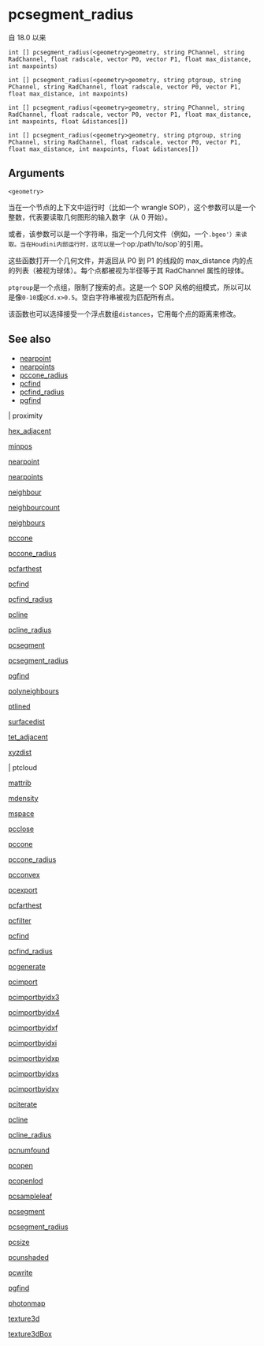 # pcsegment_radius

自 18.0 以来

`int [] pcsegment_radius(<geometry>geometry, string PChannel, string RadChannel, float radscale, vector P0, vector P1, float max_distance, int maxpoints)`

`int [] pcsegment_radius(<geometry>geometry, string ptgroup, string PChannel, string RadChannel, float radscale, vector P0, vector P1, float max_distance, int maxpoints)`

`int [] pcsegment_radius(<geometry>geometry, string PChannel, string RadChannel, float radscale, vector P0, vector P1, float max_distance, int maxpoints, float &distances[])`

`int [] pcsegment_radius(<geometry>geometry, string ptgroup, string PChannel, string RadChannel, float radscale, vector P0, vector P1, float max_distance, int maxpoints, float &distances[])`

## Arguments

`<geometry>`

当在一个节点的上下文中运行时（比如一个 wrangle SOP），这个参数可以是一个整数，代表要读取几何图形的输入数字（从 0 开始）。

或者，该参数可以是一个字符串，指定一个几何文件（例如，一个`.bgeo'）来读取。当在Houdini内部运行时，这可以是一个`op:/path/to/sop`的引用。

这些函数打开一个几何文件，并返回从 P0 到 P1 的线段的 max_distance 内的点的列表（被视为球体）。每个点都被视为半径等于其 RadChannel 属性的球体。

`ptgroup`是一个点组，限制了搜索的点。这是一个 SOP 风格的组模式，所以可以是像`0-10`或`@Cd.x>0.5`。空白字符串被视为匹配所有点。

该函数也可以选择接受一个浮点数组`distances`，它用每个点的距离来修改。

## See also

- [nearpoint](nearpoint.html)
- [nearpoints](nearpoints.html)
- [pccone_radius](pccone_radius.html)
- [pcfind](pcfind.html)
- [pcfind_radius](pcfind_radius.html)
- [pgfind](pgfind.html)

|
proximity

[hex_adjacent](hex_adjacent.html)

[minpos](minpos.html)

[nearpoint](nearpoint.html)

[nearpoints](nearpoints.html)

[neighbour](neighbour.html)

[neighbourcount](neighbourcount.html)

[neighbours](neighbours.html)

[pccone](pccone.html)

[pccone_radius](pccone_radius.html)

[pcfarthest](pcfarthest.html)

[pcfind](pcfind.html)

[pcfind_radius](pcfind_radius.html)

[pcline](pcline.html)

[pcline_radius](pcline_radius.html)

[pcsegment](pcsegment.html)

[pcsegment_radius](pcsegment_radius.html)

[pgfind](pgfind.html)

[polyneighbours](polyneighbours.html)

[ptlined](ptlined.html)

[surfacedist](surfacedist.html)

[tet_adjacent](tet_adjacent.html)

[xyzdist](xyzdist.html)

|
ptcloud

[mattrib](mattrib.html)

[mdensity](mdensity.html)

[mspace](mspace.html)

[pcclose](pcclose.html)

[pccone](pccone.html)

[pccone_radius](pccone_radius.html)

[pcconvex](pcconvex.html)

[pcexport](pcexport.html)

[pcfarthest](pcfarthest.html)

[pcfilter](pcfilter.html)

[pcfind](pcfind.html)

[pcfind_radius](pcfind_radius.html)

[pcgenerate](pcgenerate.html)

[pcimport](pcimport.html)

[pcimportbyidx3](pcimportbyidx3.html)

[pcimportbyidx4](pcimportbyidx4.html)

[pcimportbyidxf](pcimportbyidxf.html)

[pcimportbyidxi](pcimportbyidxi.html)

[pcimportbyidxp](pcimportbyidxp.html)

[pcimportbyidxs](pcimportbyidxs.html)

[pcimportbyidxv](pcimportbyidxv.html)

[pciterate](pciterate.html)

[pcline](pcline.html)

[pcline_radius](pcline_radius.html)

[pcnumfound](pcnumfound.html)

[pcopen](pcopen.html)

[pcopenlod](pcopenlod.html)

[pcsampleleaf](pcsampleleaf.html)

[pcsegment](pcsegment.html)

[pcsegment_radius](pcsegment_radius.html)

[pcsize](pcsize.html)

[pcunshaded](pcunshaded.html)

[pcwrite](pcwrite.html)

[pgfind](pgfind.html)

[photonmap](photonmap.html)

[texture3d](texture3d.html)

[texture3dBox](texture3dBox.html)

